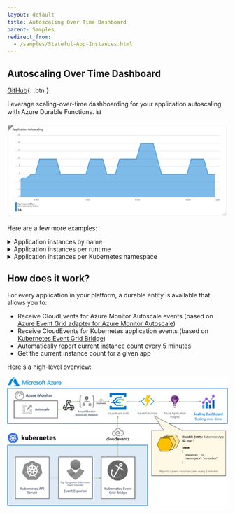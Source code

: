 ```yaml
---
layout: default
title: Autoscaling Over Time Dashboard
parent: Samples
redirect_from:
  - /samples/Stateful-App-Instances.html
---
```


## Autoscaling Over Time Dashboard

[GitHub](https://github.com/tomkerkhove/azure-autoscaling-toolbox/tree/main/samples/autoscaling-over-time-dashboard){: .btn }

Leverage scaling-over-time dashboarding for your application autoscaling with Azure Durable Functions. 📊

![](../media/samples/autoscaling-over-time-dashboard/general-overview.png)

Here are a few more examples:

<details>
  <summary>Application instances by name</summary>

<img src="../media/samples/autoscaling-over-time-dashboard/overview-per-application.png" />
</details>

<details>
  <summary>Application instances per runtime</summary>

<img src="../media/samples/autoscaling-over-time-dashboard/overview-per-runtime.png" />

</details>

<details>
  <summary>Application instances per Kubernetes namespace</summary>

<img src="../media/samples/autoscaling-over-time-dashboard/overview-per-kubernetes-namespace.png" />

</details>

## How does it work?

For every application in your platform, a durable entity is available that allows you to:

- Receive CloudEvents for Azure Monitor Autoscale events (based on [Azure Event Grid adapter for Azure Monitor Autoscale](https://github.com/tomkerkhove/azure-monitor-autoscale-to-event-grid-adapter))
- Receive CloudEvents for Kubernetes application events (based on [Kubernetes Event Grid Bridge]([https://docs.k8](https://docs.k8s-event-grid-bridge.io/)))
- Automatically report current instance count every 5 minutes
- Get the current instance count for a given app

Here's a high-level overview:

![](../media/samples/autoscaling-over-time-dashboard/how-it-works.png)
